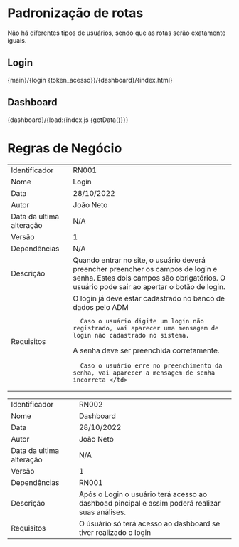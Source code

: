 # Padronização de rotas
Não há diferentes tipos de usuários, sendo que as rotas serão exatamente iguais.
## Login
{main}/{login {token_acesso}}/{dashboard}/{index.html}
## Dashboard
{dashboard}/{load:{index.js {getData()}}}
# Regras de Negócio
<table> <!-- Cria uma tabela -->
  <tr>  <!-- Cria uma nova linha -->
    <td> Identificador </td><!-- Cria uma nova coluna dentro da linha -->
    <td> RN001 </td>
  </tr>
  <tr>
    <td> Nome </td>
    <td> Login </td>
  </tr>
  <tr>
    <td> Data </td>
    <td> 28/10/2022 </td>
  </tr>
  <tr>
    <td> Autor </td>
    <td> João Neto </td>
  </tr>
    <tr>
    <td> Data da ultima alteração </td>
    <td> N/A </td>
  </tr>
   </tr>
    <tr>
    <td> Versão </td>
    <td> 1 </td>
  </tr>
  <tr>
    <td> Dependências </td>
    <td> N/A </td>
  </tr>
  <tr>
    <td> Descrição </td>
    <td> Quando entrar no site, o usuário deverá preencher preencher os campos de login e senha. Estes dois campos são obrigatórios. O usuário pode sair ao apertar o botão de login. </td>
  </tr>
  <tr>
    <td> Requisitos </td>
    <td> O login já deve estar cadastrado no banco de dados pelo ADM
      
      Caso o usuário digite um login não registrado, vai aparecer uma mensagem de login não cadastrado no sistema.
      
A senha deve ser preenchida corretamente.
      
      Caso o usuário erre no preenchimento da senha, vai aparecer a mensagem de senha incorreta </td>
  </tr>
  
  
</table>
<table>
<tr>  <!-- Cria uma nova linha -->
    <td> Identificador </td><!-- Cria uma nova coluna dentro da linha -->
    <td> RN002 </td>
  </tr>
  <tr>
    <td> Nome </td>
    <td> Dashboard </td>
  </tr>
  <tr>
    <td> Data </td>
    <td> 28/10/2022 </td>
  </tr>
  <tr>
    <td> Autor </td>
    <td> João Neto </td>
  </tr>
    <tr>
    <td> Data da ultima alteração </td>
    <td> N/A </td>
  </tr>
   </tr>
    <tr>
    <td> Versão </td>
    <td> 1 </td>
  </tr>
  <tr>
    <td> Dependências </td>
    <td> RN001 </td>
  </tr>
  <tr>
    <td> Descrição </td>
    <td> Após o Login o usuário terá acesso ao dashboad pincipal e assim poderá realizar suas análises. </td>
  </tr>
  <tr>
    <td> Requisitos </td>
    <td> O úsuário só terá acesso ao dashboard se tiver realizado o login </td>
  </tr>
  
